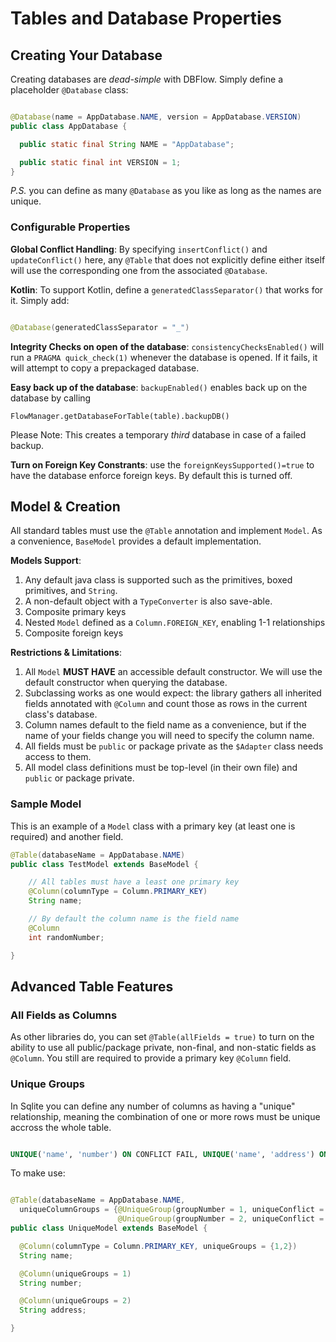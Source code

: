 # Tables and Database Properties

## Creating Your Database

Creating databases are _dead-simple_ with DBFlow. Simply define a placeholder ```@Database``` class:

```java

@Database(name = AppDatabase.NAME, version = AppDatabase.VERSION)
public class AppDatabase {

  public static final String NAME = "AppDatabase";

  public static final int VERSION = 1;
}


```

_P.S._ you can define as many ```@Database``` as you like as long as the names are unique.

### Configurable Properties

**Global Conflict Handling**: By specifying `insertConflict()` and `updateConflict()` here,
any `@Table` that does not explicitly define either itself will use the corresponding one from the associated `@Database`.


**Kotlin**: To support Kotlin, define a ```generatedClassSeparator()```
that works for it. Simply add:

```java

@Database(generatedClassSeparator = "_")

```

**Integrity Checks on open of the database**: ```consistencyChecksEnabled()``` will run a ```PRAGMA quick_check(1)``` whenever the database is opened. If it fails, it will attempt to copy a prepackaged database.

**Easy back up of the database**: ```backupEnabled()``` enables back up on the database by calling
```
FlowManager.getDatabaseForTable(table).backupDB()
```

Please Note: This creates a temporary _third_ database in case of a failed backup.

**Turn on Foreign Key Constrants**: use the `foreignKeysSupported()=true` to have the database enforce foreign keys. By default this is turned off.


## Model & Creation

All standard tables must use the `@Table` annotation and implement `Model`. As a convenience, `BaseModel` provides a default implementation.

**Models Support**:

  1. Any default java class is supported such as the primitives, boxed primitives, and ```String```.
  2. A non-default object with a ```TypeConverter``` is also save-able.
  3. Composite primary keys
  4. Nested ```Model``` defined as a ```Column.FOREIGN_KEY```, enabling 1-1 relationships
  5. Composite foreign keys

**Restrictions & Limitations**:
  1. All ```Model``` **MUST HAVE** an accessible default constructor. We will use the default constructor when querying the database.
  2. Subclassing works as one would expect: the library gathers all inherited fields annotated with ```@Column``` and count those as rows in the current class's database.
  3. Column names default to the field name as a convenience, but if the name of your fields change you will need to specify the column name.
  4. All fields must be ```public``` or package private as the ```$Adapter``` class needs access to them.
  5. All model class definitions must be top-level (in their own file) and ```public``` or package private.

### Sample Model

This is an example of a ```Model``` class with a primary key (at least one is required) and another field.

```java
@Table(databaseName = AppDatabase.NAME)
public class TestModel extends BaseModel {

    // All tables must have a least one primary key
    @Column(columnType = Column.PRIMARY_KEY)
    String name;

    // By default the column name is the field name
    @Column
    int randomNumber;

}

```

## Advanced Table Features

### All Fields as Columns

As other libraries do, you can set ```@Table(allFields = true)``` to turn on the ability to use all public/package private, non-final, and non-static fields as ```@Column```. You still are required to provide a primary key `@Column` field.


### Unique Groups

In Sqlite you can define any number of columns as having a "unique" relationship, meaning the combination of one or more rows must be unique accross the whole table.

```SQL

UNIQUE('name', 'number') ON CONFLICT FAIL, UNIQUE('name', 'address') ON CONFLICT ROLLBACK

```

To make use:

```java

@Table(databaseName = AppDatabase.NAME,
  uniqueColumnGroups = {@UniqueGroup(groupNumber = 1, uniqueConflict = ConflictAction.FAIL),
                        @UniqueGroup(groupNumber = 2, uniqueConflict = ConflictAction.ROLLBACK))
public class UniqueModel extends BaseModel {

  @Column(columnType = Column.PRIMARY_KEY, uniqueGroups = {1,2})
  String name;

  @Column(uniqueGroups = 1)
  String number;

  @Column(uniqueGroups = 2)
  String address;

}

```
